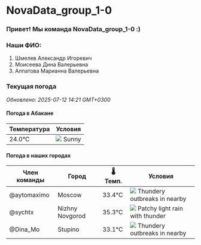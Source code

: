 # NovaData_group_1-0
### Привет! Мы команда NovaData_group_1-0 :)

### Наши ФИО:
1. Шмелев Александр Игоревич
2. Моисеева Дина Валерьевна
3. Алпатова Марианна Валерьевна

### Текущая погода
<!-- WEATHER:START -->
_Обновлено: 2025-07-12 14:21 GMT+0300_

#### Погода в Абакане

| Температура | Условия |
|-------------|----------|
| 24.0°C     | ![](https://cdn.weatherapi.com/weather/64x64/day/113.png) Sunny |

#### Погода в наших городах

| Член команды  | Город               | 🌡️ Темп.  | Условия          |
|---------------|---------------------|-----------|--------------------|
| @aytomaximo    | Moscow              |   33.4°C | ![](https://cdn.weatherapi.com/weather/64x64/day/200.png) Thundery outbreaks in nearby |
| @sychtx        | Nizhny Novgorod     |   35.3°C | ![](https://cdn.weatherapi.com/weather/64x64/day/386.png) Patchy light rain with thunder |
| @Dina_Mo       | Stupino             |   33.1°C | ![](https://cdn.weatherapi.com/weather/64x64/day/200.png) Thundery outbreaks in nearby |

<!-- WEATHER:END -->
